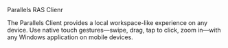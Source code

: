 Parallels RAS Clienr

The Parallels Client provides a local workspace-like experience on any device.
Use native touch gestures—swipe, drag, tap to click, zoom in—with any Windows application on mobile devices.